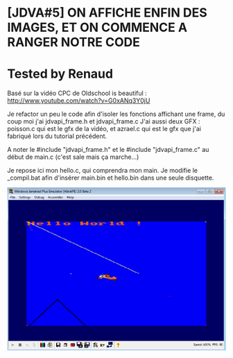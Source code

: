 # [JDVA#5] ON AFFICHE ENFIN DES IMAGES, ET ON COMMENCE A RANGER NOTRE CODE
# Tested by Renaud

Basé sur la vidéo CPC de Oldschool is beautiful : http://www.youtube.com/watch?v=G0xANq3Y0jU

Je refactor un peu le code afin d'isoler les fonctions affichant une frame, du coup moi j'ai jdvapi_frame.h et jdvapi_frame.c
J'ai aussi deux GFX : poisson.c qui est le gfx de la vidéo, et azrael.c qui est le gfx que j'ai fabriqué lors du tutorial précédent.

A noter le #include "jdvapi_frame.h" et le #include "jdvapi_frame.c" au début de main.c (c'est sale mais ça marche...)

Je repose ici mon hello.c, qui comprendra mon main. Je modifie le _compil.bat afin d'insérer main.bin et hello.bin dans une seule disquette.

![JDVA5.dsk.png](JDVA5.dsk.png)
